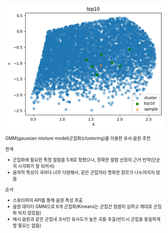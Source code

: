 ![gmm_cosine_top10](https://github.com/YOOHYUNJUNE/music_rec_GMM/blob/master/output.png)

GMM(gaussian mixture model)군집화(clustering)를 이용한 유사 음원 추천

한계
- 군집화에 필요한 특정 컬럼을 5개로 정했으나, 정확한 컬럼 선정의 근거 빈약(단순히 시각화가 잘 되어서)
- 음악적 특성이 곡마다 너무 다양해서, 같은 군집끼리 명확한 장르가 나누어지지 않음


순서
- 스포티파이 API를 통해 음원 특성 추출
- 음원 데이터 GMM으로 6개 군집화(Kmeans는 군집간 침범이 심하고 제대로 군집화 되지 않았음)
- 예시 음원과 같은 군집내 코사인 유사도가 높은 곡들 추출(반드시 군집을 동일하게 할 필요는 없음)
